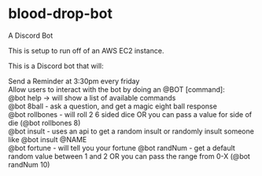 # blood-drop-bot
A Discord Bot

This is setup to run off of an AWS EC2 instance.

This is a Discord bot that will:

Send a Reminder at 3:30pm every friday  
Allow users to interact with the bot by doing an @BOT [command]:  
@bot help -> will show a list of available commands  
@bot 8ball - ask a question, and get a magic eight ball response  
@bot rollbones - will roll 2 6 sided dice OR you can pass a value for side of die (@bot rollbones 8)  
@bot insult - uses an api to get a random insult or randomly insult someone like @bot insult @NAME  
@bot fortune - will tell you your fortune
@bot randNum - get a default random value between 1 and 2 OR you can pass the range from 0-X (@bot randNum 10)
